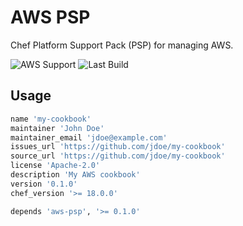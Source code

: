 # AWS PSP

Chef Platform Support Pack (PSP) for managing AWS.

![AWS Support](https://img.shields.io/badge/AWS%20Resources-595-orange)
![Last Build](https://img.shields.io/badge/Last%20build-20221128-grey)

## Usage

```ruby
name 'my-cookbook'
maintainer 'John Doe'
maintainer_email 'jdoe@example.com'
issues_url 'https://github.com/jdoe/my-cookbook'
source_url 'https://github.com/jdoe/my-cookbook'
license 'Apache-2.0'
description 'My AWS cookbook'
version '0.1.0'
chef_version '>= 18.0.0'

depends 'aws-psp', '>= 0.1.0'
```
